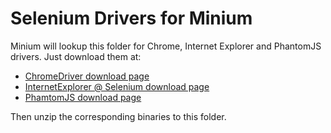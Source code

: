 Selenium Drivers for Minium
===========================

Minium will lookup this folder for Chrome, Internet Explorer and PhantomJS
drivers. Just download them at:

* [ChromeDriver download page](http://chromedriver.storage.googleapis.com/index.html)
* [InternetExplorer @ Selenium download page](http://selenium-release.storage.googleapis.com/index.html)
* [PhamtomJS download page](http://phantomjs.org/download.html)

Then unzip the corresponding binaries to this folder.